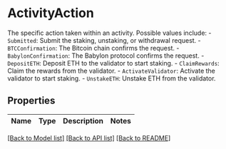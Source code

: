 # ActivityAction

The specific action taken within an activity. Possible values include: - `Submitted`: Submit the staking, unstaking, or withdrawal request. - `BTCConfirmation`: The Bitcoin chain confirms the request. - `BabylonConfirmation`: The Babylon protocol confirms the request. - `DepositETH`: Deposit ETH to the validator to start staking. - `ClaimRewards`: Claim the rewards from the validator. - `ActivateValidator`: Activate the validator to start staking. - `UnstakeETH`: Unstake ETH from the validator. 

## Properties

Name | Type | Description | Notes
------------ | ------------- | ------------- | -------------

[[Back to Model list]](../README.md#documentation-for-models) [[Back to API list]](../README.md#documentation-for-api-endpoints) [[Back to README]](../README.md)


